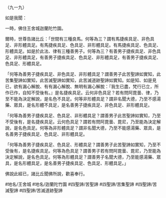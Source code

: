 （九一九）

如是我聞：

一時，佛住王舍城迦蘭陀竹園。

爾時，世尊告諸比丘：「世間有三種良馬。何等為三？謂有馬捷疾具足、非色具足、非形體具足。有馬捷疾具足、色具足、非形體具足。有馬捷疾具足、色具足、形體具足。如是於此法、律有三種善男子。何等為三？有善男子捷疾具足、非色具足、非形體具足，有善男子捷疾具足、色具足、非形體具足，有善男子捷疾具足、色具足、形體具足。

「何等為善男子捷疾具足、非色具足、非形體具足？謂善男子此苦聖諦如實知，此苦集聖諦如實知，此苦滅聖諦如實知，此苦滅道跡聖諦如實知。如是知、如是見已，欲有漏心解脫、有有漏心解脫、無明有漏心解脫：『我生已盡，梵行已立，所作已作，自知不受後有。』是名捷疾具足。云何非色具足？若有問阿毘曇、律，乃至不能為決定解說，是名色不具足。何等非形體具足？謂非名聞大德，乃至不感湯藥、眾具，是名形體不具足，是名善男子捷疾具足、非色具足、非形體具足。

「何等為善男子捷疾具足、色具足、非形體具足？謂善男子此苦聖諦如實知，乃至不受後有，是名捷疾具足。云何色具足？謂若有問阿毘曇、毘尼，乃至能為決定解說，是名色具足。何等為非形體具足？謂非名聞大德，乃至不能感湯藥、眾具，是名善男子捷疾具足、色具足、非形體具足。

「何等為善男子捷疾具足、色具足、形體具足？謂善男子此苦聖諦如實知，乃至不受後有，是名捷疾具足。何等為色具足？謂善男子若有問阿毘曇、毘尼，乃至能為決定解說，是名色具足。何等為形體具足？謂善男子名聞大德，乃至能感湯藥、眾具，是名形體具足，是名善男子捷疾具足、色具足、形體具足。」

佛說此經已，諸比丘聞佛所說，歡喜奉行。

#地名/王舍城
#地名/迦蘭陀竹園
#四聖諦/苦聖諦
#四聖諦/苦集聖諦
#四聖諦/苦滅聖諦
#四聖諦/苦滅道跡聖諦
